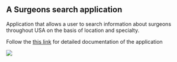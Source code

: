 ## A Surgeons search application

Application that allows a user to search information about surgeons throughout USA on the basis of location and specialty.

Follow the [this link](https://github.com/abhishek-yadav-cse/trial/wiki) for detailed documentation of the application

![](http://g.recordit.co/G0X2Mp0ehb.gif)
